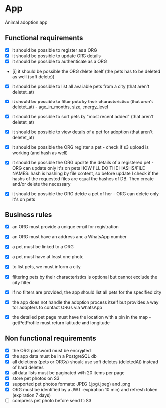 # App

Animal adoption app


## Functional requirements

- [x] it should be possible to register as a ORG
- [x] it should be possible to update ORG details
- [x] it should be possible to authenticate as a ORG
- [i] it should be possible the ORG delete itself (the pets has to be deleted as well (soft delete))
- [x] it should be possible to list all available pets from a city (that aren't deletet_at)
- [x] it should be possible to filter pets by their characteristics (that aren't deletet_at) - age_in_months, size, energy_level
- [x] it should be possible to sort pets by "most recent added" (that aren't deletet_at)
- [x] it should be possible to view details of a pet for adoption (that aren't deletet_at)
- [x] it should be possible the ORG register a pet - check if s3 upload is working (and hash as well)
- [x] it should be possible the ORG update the details of a registered pet - ORG can update only it's on pets
  HOW I'LL DO THE HASHS/FILE NAMES: hash is hashing by file content, so before update I check if the hashs of the requested files are equal the hashes of DB. Then create and/or delete the necessary
- [x] it should be possible the ORG delete a pet of her - ORG can delete only it's on pets


## Business rules

- [x] an ORG must provide a unique email for registration
- [x] an ORG must have an address and a WhatsApp number
- [x] a pet must be linked to a ORG
- [x] a pet must have at least one photo
- [x] to list pets, we must inform a city
- [x] filtering pets by their characteristics is optional but cannot exclude the city filter
- [x] if no filters are provided, the app should list all pets for the specified city
- [x] the app does not handle the adoption process itself but provides a way for adopters to contact ORGs via WhatsApp
- [x] the detailed pet page must have the location with a pin in the map - getPetProfile must return latitude and longitude


## Non functional requirements

- [x] the ORG password must be encrypted
- [x] the app data must be in a PostgreSQL db
- [x] all deletions (pets or ORGs) should use soft deletes (deletedAt) instead of hard deletes
- [x] all data lists must be paginated with 20 items per page
- [x] store pet photos on S3
- [x] supported pet photos formats: JPEG (.jpg/.jpeg) and .png
- [x] ORG must be identified by a JWT (expiration 10 min) and refresh token (expiration 7 days)
- [ ] compress pet photo before send to S3
